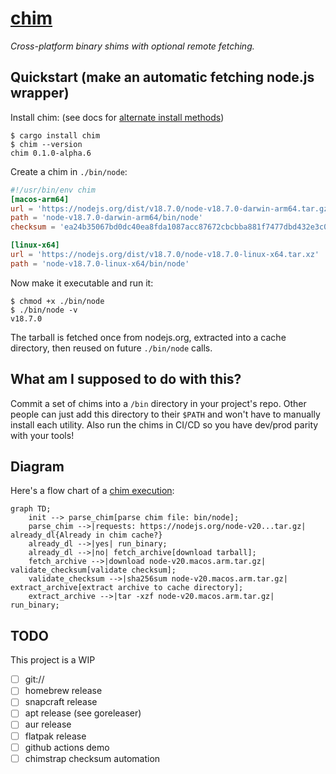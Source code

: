 # [chim](https://chim.sh/)

_Cross-platform binary shims with optional remote fetching._

## Quickstart (make an automatic fetching node.js wrapper)

Install chim: (see docs for [alternate install methods](https://chim.sh/docs/installing/))

```
$ cargo install chim
$ chim --version
chim 0.1.0-alpha.6
```

Create a chim in `./bin/node`:

```toml
#!/usr/bin/env chim
[macos-arm64]
url = 'https://nodejs.org/dist/v18.7.0/node-v18.7.0-darwin-arm64.tar.gz'
path = 'node-v18.7.0-darwin-arm64/bin/node'
checksum = 'ea24b35067bd0dc40ea8fda1087acc87672cbcbba881f7477dbd432e3c03343d'

[linux-x64]
url = 'https://nodejs.org/dist/v18.7.0/node-v18.7.0-linux-x64.tar.xz'
path = 'node-v18.7.0-linux-x64/bin/node'
```

Now make it executable and run it:

```
$ chmod +x ./bin/node
$ ./bin/node -v
v18.7.0
```

The tarball is fetched once from nodejs.org, extracted into a cache directory, then reused on future `./bin/node` calls.

## What am I supposed to do with this?

Commit a set of chims into a `/bin` directory in your project's repo. Other people can just add this directory to their
`$PATH` and won't have to manually install each utility. Also run the chims in CI/CD so you have dev/prod parity with
your tools!

## Diagram

Here's a flow chart of a [chim execution](https://chim.sh/docs/how-it-works):

```mermaid
graph TD;
    init --> parse_chim[parse chim file: bin/node];
    parse_chim -->|requests: https://nodejs.org/node-v20...tar.gz| already_dl{Already in chim cache?}
    already_dl -->|yes| run_binary;
    already_dl -->|no| fetch_archive[download tarball];
    fetch_archive -->|download node-v20.macos.arm.tar.gz| validate_checksum[validate checksum];
    validate_checksum -->|sha256sum node-v20.macos.arm.tar.gz| extract_archive[extract archive to cache directory];
    extract_archive -->|tar -xzf node-v20.macos.arm.tar.gz| run_binary;
```

## TODO

This project is a WIP

- [ ] git://
- [ ] homebrew release
- [ ] snapcraft release
- [ ] apt release (see goreleaser)
- [ ] aur release
- [ ] flatpak release
- [ ] github actions demo
- [ ] chimstrap checksum automation
